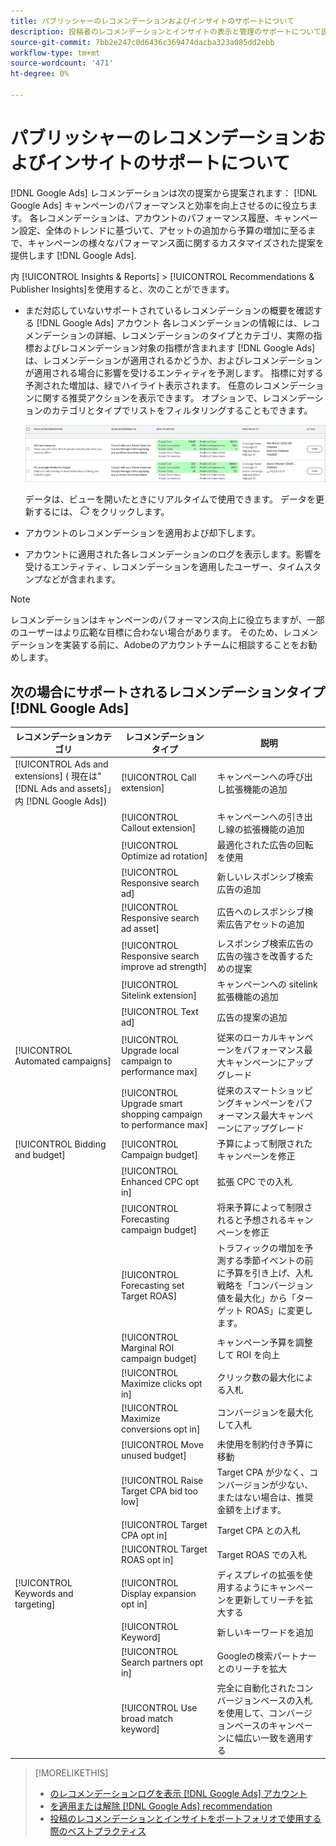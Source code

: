 ```yaml
---
title: パブリッシャーのレコメンデーションおよびインサイトのサポートについて
description: 投稿者のレコメンデーションとインサイトの表示と管理のサポートについて説明します。
source-git-commit: 7bb2e247c0d6436c369474dacba323a085dd2ebb
workflow-type: tm+mt
source-wordcount: '471'
ht-degree: 0%

---
```


# パブリッシャーのレコメンデーションおよびインサイトのサポートについて

[!DNL Google Ads] レコメンデーションは次の提案から提案されます： [!DNL Google Ads] キャンペーンのパフォーマンスと効率を向上させるのに役立ちます。 各レコメンデーションは、アカウントのパフォーマンス履歴、キャンペーン設定、全体のトレンドに基づいて、アセットの追加から予算の増加に至るまで、キャンペーンの様々なパフォーマンス面に関するカスタマイズされた提案を提供します [!DNL Google Ads].

内 [!UICONTROL Insights & Reports] > [!UICONTROL Recommendations & Publisher Insights]を使用すると、次のことができます。

* まだ対応していないサポートされているレコメンデーションの概要を確認する [!DNL Google Ads]<!-- or [Microsoft Advertising]--> アカウント 各レコメンデーションの情報には、レコメンデーションの詳細、レコメンデーションのタイプとカテゴリ、実際の指標およびレコメンデーション対象の指標が含まれます [!DNL Google Ads] は、レコメンデーションが適用されるかどうか、およびレコメンデーションが適用される場合に影響を受けるエンティティを予測します。 指標に対する予測された増加は、緑でハイライト表示されます。 任意のレコメンデーションに関する推奨アクションを表示できます。 オプションで、レコメンデーションのカテゴリとタイプでリストをフィルタリングすることもできます。

   ![Recommendations UI](/help/search-social-commerce/assets/recommendations-ui.png "Recommendations UI")

   データは、ビューを開いたときにリアルタイムで使用できます。 データを更新するには、 ![更新](/help/search-social-commerce/assets/refresh.png "更新") をクリックします。

* アカウントのレコメンデーションを適用および却下します。

* アカウントに適用された各レコメンデーションのログを表示します。影響を受けるエンティティ、レコメンデーションを適用したユーザー、タイムスタンプなどが含まれます。

>[!NOTE]
>
>レコメンデーションはキャンペーンのパフォーマンス向上に役立ちますが、一部のユーザーはより広範な目標に合わない場合があります。 そのため、レコメンデーションを実装する前に、Adobeのアカウントチームに相談することをお勧めします。

## 次の場合にサポートされるレコメンデーションタイプ [!DNL Google Ads]

| レコメンデーションカテゴリ | レコメンデーションタイプ | 説明 |
| --- | --- | --- |
| [!UICONTROL Ads and extensions] ( 現在は&quot;[!DNL Ads and assets]」内 [!DNL Google Ads]) | [!UICONTROL Call extension] | キャンペーンへの呼び出し拡張機能の追加 |
|  | [!UICONTROL Callout extension] | キャンペーンへの引き出し線の拡張機能の追加 |
|  | [!UICONTROL Optimize ad rotation] | 最適化された広告の回転を使用 |
|  | [!UICONTROL Responsive search ad] | 新しいレスポンシブ検索広告の追加 |
|  | [!UICONTROL Responsive search ad asset] | 広告へのレスポンシブ検索広告アセットの追加 |
|  | [!UICONTROL Responsive search improve ad strength] | レスポンシブ検索広告の広告の強さを改善するための提案 |
|  | [!UICONTROL Sitelink extension] | キャンペーンへの sitelink 拡張機能の追加 |
|  | [!UICONTROL Text ad] | 広告の提案の追加 |
| [!UICONTROL Automated campaigns] | [!UICONTROL Upgrade local campaign to performance max] | 従来のローカルキャンペーンをパフォーマンス最大キャンペーンにアップグレード |
|  | [!UICONTROL Upgrade smart shopping campaign to performance max] | 従来のスマートショッピングキャンペーンをパフォーマンス最大キャンペーンにアップグレード |
| [!UICONTROL Bidding and budget] | [!UICONTROL Campaign budget] | 予算によって制限されたキャンペーンを修正 |
|  | [!UICONTROL Enhanced CPC opt in] | 拡張 CPC での入札 |
|  | [!UICONTROL Forecasting campaign budget] | 将来予算によって制限されると予想されるキャンペーンを修正 |
|  | [!UICONTROL Forecasting set Target ROAS] | トラフィックの増加を予測する季節イベントの前に予算を引き上げ、入札戦略を「コンバージョン値を最大化」から「ターゲット ROAS」に変更します。 |
|  | [!UICONTROL Marginal ROI campaign budget] | キャンペーン予算を調整して ROI を向上 |
|  | [!UICONTROL Maximize clicks opt in] | クリック数の最大化による入札 |
|  | [!UICONTROL Maximize conversions opt in] | コンバージョンを最大化して入札 |
|  | [!UICONTROL Move unused budget] | 未使用を制約付き予算に移動 |
|  | [!UICONTROL Raise Target CPA bid too low] | Target CPA が少なく、コンバージョンが少ない、またはない場合は、推奨金額を上げます。 |
|  | [!UICONTROL Target CPA opt in] | Target CPA との入札 |
|  | [!UICONTROL Target ROAS opt in] | Target ROAS での入札 |
| [!UICONTROL Keywords and targeting] | [!UICONTROL Display expansion opt in] | ディスプレイの拡張を使用するようにキャンペーンを更新してリーチを拡大する |
|  | [!UICONTROL Keyword] | 新しいキーワードを追加 |
|  | [!UICONTROL Search partners opt in] | Googleの検索パートナーとのリーチを拡大 |
|  | [!UICONTROL Use broad match keyword] | 完全に自動化されたコンバージョンベースの入札を使用して、コンバージョンベースのキャンペーンに幅広い一致を適用する |

>[!MORELIKETHIS]
>
>* [のレコメンデーションログを表示 [!DNL Google Ads] アカウント](google-recommendation-view-log.md)
>* [を適用または解除 [!DNL Google Ads] recommendation](google-recommendation-apply-dismiss.md)
>* [投稿のレコメンデーションとインサイトをポートフォリオで使用する際のベストプラクティス](recommendation-best-practices.md)

